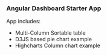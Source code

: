 ### Angular Dashboard Starter App 

App includes:
- Multi-Column Sortable table
- D3JS based pie chart example
- Highcharts Column chart example


